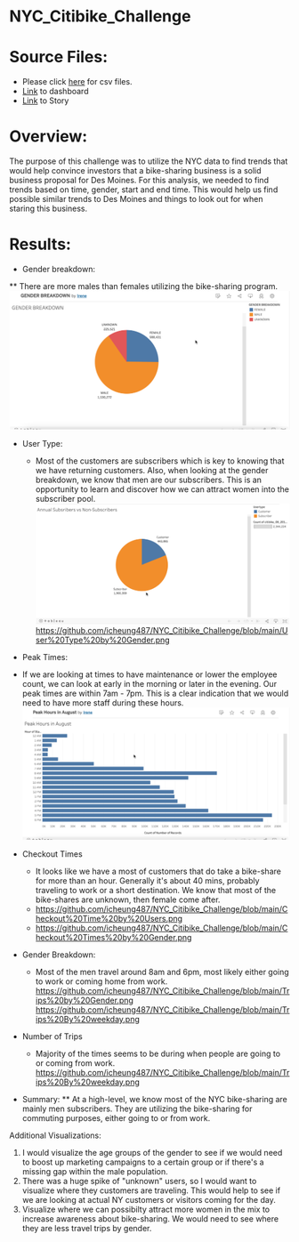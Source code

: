 # NYC_Citibike_Challenge
# Source Files: 
* Please click [here](https://drive.google.com/drive/folders/1cjQBcC4d5ue3uWyx93E8pvQ59blm8Fw3?usp=sharing) for csv files. 
* [Link](https://public.tableau.com/app/profile/irene8058) to dashboard
* [Link](https://public.tableau.com/app/profile/irene8058/viz/NYCCitibikeAnalysis_16429147413360/Story1?publish=yes) to Story 

# Overview: 
The purpose of this challenge was to utilize the NYC data to find trends that would help convince investors that a bike-sharing business is a solid business proposal for Des Moines. For this analysis, we needed to find trends based on time, gender, start and end time.  This would help us find possible similar trends to Des Moines and things to look out for when staring this business. 

# Results: 
* Gender breakdown: 

** There are more males than females utilizing the bike-sharing program.
![image](https://github.com/icheung487/NYC_Citibike_Challenge/blob/main/Gender_Breakdown.png)

* User Type: 
  * Most of the customers are subscribers which is key to knowing that we have returning customers.  Also, when looking at the gender breakdown, we know that men are our subscribers.  This is an opportunity to learn and discover how we can attract women into the subscriber pool. 
 ![image](https://github.com/icheung487/NYC_Citibike_Challenge/blob/main/Annual%20Subscribers.png)
 https://github.com/icheung487/NYC_Citibike_Challenge/blob/main/User%20Type%20by%20Gender.png
 * Peak Times: 
  * If we are looking at times to have maintenance or lower the employee count, we can look at early in the morning or later in the evening.  Our peak times are within 7am - 7pm.  This is a clear indication that we would need to have more staff during these hours. 
![image](https://github.com/icheung487/NYC_Citibike_Challenge/blob/main/Peak%20Hours%20in%20August.png)

* Checkout Times
  * It looks like we have a most of customers that do take a bike-share for more than an hour.  Generally it's about 40 mins, probably traveling to work or a short destination. We know that most of the bike-shares are unknown, then female come after.  
  * https://github.com/icheung487/NYC_Citibike_Challenge/blob/main/Checkout%20Time%20by%20Users.png
  * https://github.com/icheung487/NYC_Citibike_Challenge/blob/main/Checkout%20Times%20by%20Gender.png
* Gender Breakdown: 
  * Most of the men travel around 8am and 6pm, most likely either going to work or coming home from work. 
https://github.com/icheung487/NYC_Citibike_Challenge/blob/main/Trips%20by%20Gender.png
https://github.com/icheung487/NYC_Citibike_Challenge/blob/main/Trips%20By%20weekday.png
* Number of Trips
  * Majority of the times seems to be during when people are going to or coming from work. 
https://github.com/icheung487/NYC_Citibike_Challenge/blob/main/Trips%20By%20weekday.png
* Summary: 
 ** At a high-level, we know most of the NYC bike-sharing are mainly men subscribers.  They are utilizing the bike-sharing for commuting purposes, either going to or from work.  
 
 Additional Visualizations: 
 1. I would visualize the age groups of the gender to see if we would need to boost up marketing campaigns to a certain group or if there's a missing gap within the male population. 
 2. There was a huge spike of "unknown" users, so I would want to visualize where they customers are traveling.  This would help to see if we are looking at actual NY customers or visitors coming for the day. 
 3. Visualize where we can possibilty attract more women in the mix to increase awareness about bike-sharing.  We would need to see where they are less travel trips by gender.  
 
